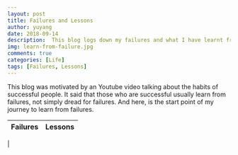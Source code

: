 ```yaml
---
layout: post
title: Failures and Lessons
author: yuyang
date: 2018-09-14
description:  This blog logs down my failures and what I have learnt from these failures.
img: learn-from-failure.jpg
comments: true
categories: [Life]
tags: [Failures, Lessons]
---
```


This blog was motivated by an Youtube video talking about the habits of successful people. It said that those who are successful usually learn from failures, not simply dread for failures. And here, is the start point of my journey to learn from failures.

Failures | Lessons
---------|---------
 |  


